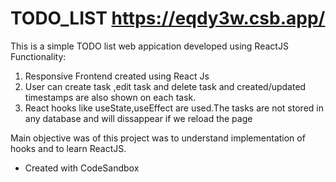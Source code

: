 # TODO_LIST https://eqdy3w.csb.app/
This is a simple TODO list web appication developed using ReactJS
Functionality:
1. Responsive Frontend created using React Js
2. User can create task ,edit task and delete task and created/updated timestamps are also shown on each task.
3. React hooks like useState,useEffect are used.The tasks are not stored in any database and will dissappear if we reload the page

Main objective was of this project was to understand implementation of hooks and to learn ReactJS.
- Created with CodeSandbox 
